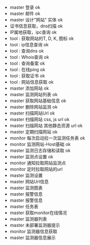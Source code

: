 - master 登录  ok
- master 邮件 ok
- master 设计"网站" 实体 ok
- 证书信息获取，dns扫描  ok
- IP属地获取，ipc查询 ok
- tool : 获取网站的T, D, K, 图标  ok
- tool : ip信息查询 ok
- tool : 查询dns  ok
- tool : Whois查询  ok
- tool : 查询备案  ok
- tool : 在线ping ok
- tool : 获取证书  ok
- tool : 网站信息获取  ok
- master 添加网站 ok
- master 监测网站列表 ok
- master 获取网站基础信息 ok
- master 删除网站监测 ok
- master 扫描网站Url ok
- master 扫描网站 css, js url  ok
- master 扫描网站 其他静态资源 url ok
- master 定期扫描网站  ok
- monitor 每次启动拉一次监测任务表 ok
- monitor 监测网站-Host基础 ok
- master 监测日志存储和读取 ok
- master 监测点设置  ok
- monitor 通知拉取网站监测点
- monitor 定时拉取网站的url
- master 监测设置
- master 网站Url信息
- master 监测图表
- master 报警信息
- master 报警信息
- master 任务表
- master 获取monitor在线情况
- master 监测器列表
- master 未部署监测器提示
- monitor 监测器信息获取
- master 监测器信息展示